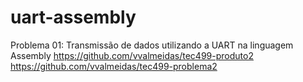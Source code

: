 # uart-assembly
Problema 01: Transmissão de dados utilizando a UART na linguagem Assembly
https://github.com/vvalmeidas/tec499-produto2
https://github.com/vvalmeidas/tec499-problema2
